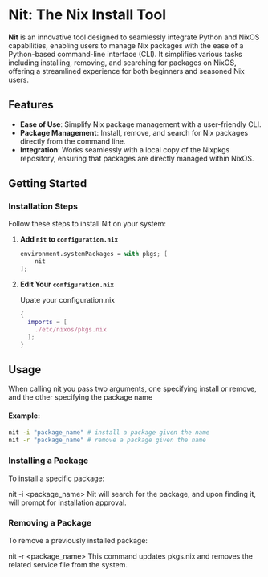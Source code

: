 # Nit: The Nix Install Tool

**Nit** is an innovative tool designed to seamlessly integrate Python and NixOS capabilities, enabling users to manage Nix packages with the ease of a Python-based command-line interface (CLI). It simplifies various tasks including installing, removing, and searching for packages on NixOS, offering a streamlined experience for both beginners and seasoned Nix users.

## Features

- **Ease of Use**: Simplify Nix package management with a user-friendly CLI.
- **Package Management**: Install, remove, and search for Nix packages directly from the command line.
- **Integration**: Works seamlessly with a local copy of the Nixpkgs repository, ensuring that packages are directly managed within NixOS.

## Getting Started

### Installation Steps

Follow these steps to install Nit on your system:

1. **Add `nit` to `configuration.nix`**
    ```nix
    environment.systemPackages = with pkgs; [
        nit
    ];
    ```

2. **Edit Your `configuration.nix`**

   Upate your configuration.nix

   ```nix
   {
     imports = [
       ./etc/nixos/pkgs.nix
     ];
   }
   ```

## Usage

When calling nit you pass two arguments, one specifying install or remove, and the other specifying the package name

#### Example:
  ```bash
  nit -i "package_name" # install a package given the name
  nit -r "package_name" # remove a package given the name 
  ```

### Installing a Package
To install a specific package:

nit -i <package_name>
Nit will search for the package, and upon finding it, will prompt for installation approval.

### Removing a Package
To remove a previously installed package:

nit -r <package_name>
This command updates pkgs.nix and removes the related service file from the system.